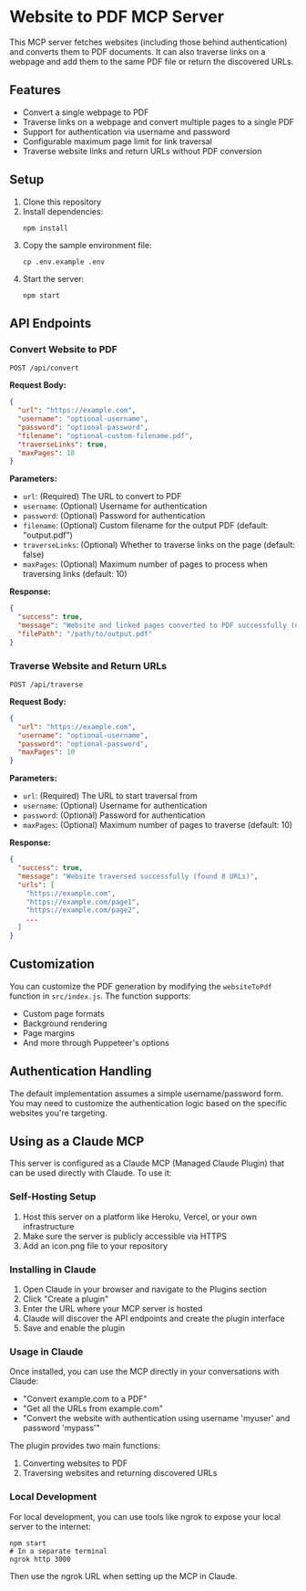 # Website to PDF MCP Server

This MCP server fetches websites (including those behind authentication) and converts them to PDF documents. It can also traverse links on a webpage and add them to the same PDF file or return the discovered URLs.

## Features

- Convert a single webpage to PDF
- Traverse links on a webpage and convert multiple pages to a single PDF
- Support for authentication via username and password
- Configurable maximum page limit for link traversal
- Traverse website links and return URLs without PDF conversion

## Setup

1. Clone this repository
2. Install dependencies:
   ```
   npm install
   ```
3. Copy the sample environment file:
   ```
   cp .env.example .env
   ```
4. Start the server:
   ```
   npm start
   ```

## API Endpoints

### Convert Website to PDF

```
POST /api/convert
```

**Request Body:**

```json
{
  "url": "https://example.com",
  "username": "optional-username",
  "password": "optional-password",
  "filename": "optional-custom-filename.pdf",
  "traverseLinks": true,
  "maxPages": 10
}
```

**Parameters:**

- `url`: (Required) The URL to convert to PDF
- `username`: (Optional) Username for authentication
- `password`: (Optional) Password for authentication
- `filename`: (Optional) Custom filename for the output PDF (default: "output.pdf")
- `traverseLinks`: (Optional) Whether to traverse links on the page (default: false)
- `maxPages`: (Optional) Maximum number of pages to process when traversing links (default: 10)

**Response:**

```json
{
  "success": true,
  "message": "Website and linked pages converted to PDF successfully (up to 10 pages)",
  "filePath": "/path/to/output.pdf"
}
```

### Traverse Website and Return URLs

```
POST /api/traverse
```

**Request Body:**

```json
{
  "url": "https://example.com",
  "username": "optional-username",
  "password": "optional-password",
  "maxPages": 10
}
```

**Parameters:**

- `url`: (Required) The URL to start traversal from
- `username`: (Optional) Username for authentication
- `password`: (Optional) Password for authentication
- `maxPages`: (Optional) Maximum number of pages to traverse (default: 10)

**Response:**

```json
{
  "success": true,
  "message": "Website traversed successfully (found 8 URLs)",
  "urls": [
    "https://example.com",
    "https://example.com/page1",
    "https://example.com/page2",
    ...
  ]
}
```

## Customization

You can customize the PDF generation by modifying the `websiteToPdf` function in `src/index.js`. The function supports:

- Custom page formats
- Background rendering
- Page margins
- And more through Puppeteer's options

## Authentication Handling

The default implementation assumes a simple username/password form. You may need to customize the authentication logic based on the specific websites you're targeting.

## Using as a Claude MCP

This server is configured as a Claude MCP (Managed Claude Plugin) that can be used directly with Claude. To use it:

### Self-Hosting Setup

1. Host this server on a platform like Heroku, Vercel, or your own infrastructure
2. Make sure the server is publicly accessible via HTTPS
3. Add an icon.png file to your repository

### Installing in Claude

1. Open Claude in your browser and navigate to the Plugins section
2. Click "Create a plugin"
3. Enter the URL where your MCP server is hosted
4. Claude will discover the API endpoints and create the plugin interface
5. Save and enable the plugin

### Usage in Claude

Once installed, you can use the MCP directly in your conversations with Claude:

- "Convert example.com to a PDF"
- "Get all the URLs from example.com"
- "Convert the website with authentication using username 'myuser' and password 'mypass'"

The plugin provides two main functions:
1. Converting websites to PDF
2. Traversing websites and returning discovered URLs

### Local Development

For local development, you can use tools like ngrok to expose your local server to the internet:

```
npm start
# In a separate terminal
ngrok http 3000
```

Then use the ngrok URL when setting up the MCP in Claude.